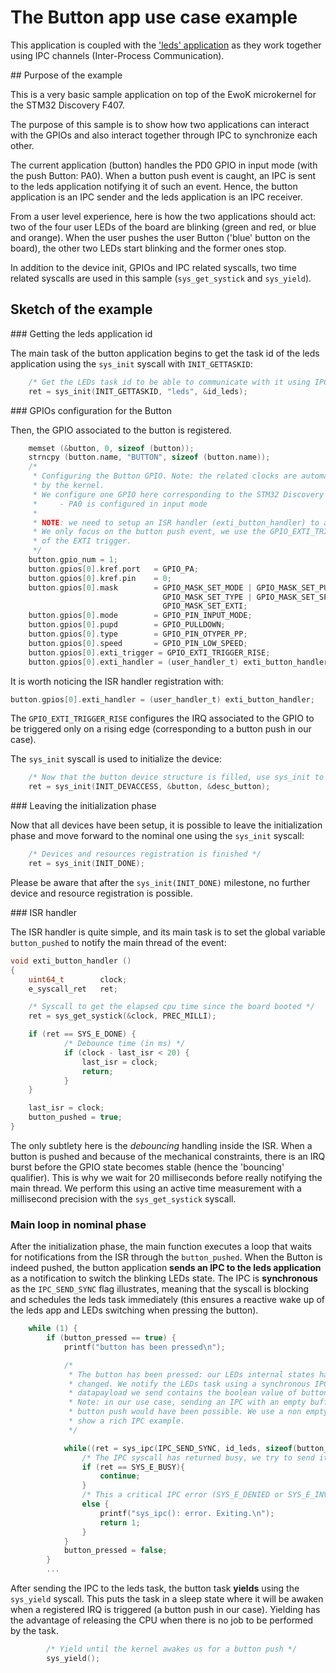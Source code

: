 # The Button app use case example

This application is coupled with the ['leds' application](../leds/README.md) as they work together using IPC channels
(Inter-Process Communication).

## Purpose of the example

This is a very basic sample application on top of the EwoK microkernel for the STM32 Discovery F407.

The purpose of this sample is to show how two applications can interact with the GPIOs and also interact
together through IPC to synchronize each other.

The current application (button) handles the PD0 GPIO in input mode (with the push Button: PA0). When
a button push event is caught, an IPC is sent to the leds application notifying it of such an event.
Hence, the button application is an IPC sender and the leds application is an IPC receiver.
 
From a user level experience, here is how the two applications should act: two of the four user LEDs
of the board are blinking (green and red, or blue and orange). When the user pushes the user Button
('blue' button on the board), the other two LEDs start blinking and the former ones stop.

In addition to the device init, GPIOs and IPC related syscalls, two time related syscalls are used in this
sample (`sys_get_systick` and `sys_yield`).

## Sketch of the example

### Getting the leds application id

The main task of the button application begins to get the task id of the leds application
using the `sys_init` syscall with `INIT_GETTASKID`:

```C
    /* Get the LEDs task id to be able to communicate with it using IPCs */
    ret = sys_init(INIT_GETTASKID, "leds", &id_leds);
```

### GPIOs configuration for the Button

Then, the GPIO associated to the button is registered.

```C
    memset (&button, 0, sizeof (button));
    strncpy (button.name, "BUTTON", sizeof (button.name));
    /*
     * Configuring the Button GPIO. Note: the related clocks are automatically set
     * by the kernel.
     * We configure one GPIO here corresponding to the STM32 Discovery F407 'blue' push button (B1):
     *     - PA0 is configured in input mode
     *
     * NOTE: we need to setup an ISR handler (exti_button_handler) to asynchronously capture the button events.
     * We only focus on the button push event, we use the GPIO_EXTI_TRIGGER_RISE configuration
     * of the EXTI trigger.
     */
    button.gpio_num = 1;
    button.gpios[0].kref.port   = GPIO_PA;
    button.gpios[0].kref.pin    = 0;
    button.gpios[0].mask        = GPIO_MASK_SET_MODE | GPIO_MASK_SET_PUPD |
                                  GPIO_MASK_SET_TYPE | GPIO_MASK_SET_SPEED |
                                  GPIO_MASK_SET_EXTI;
    button.gpios[0].mode        = GPIO_PIN_INPUT_MODE;
    button.gpios[0].pupd        = GPIO_PULLDOWN;
    button.gpios[0].type        = GPIO_PIN_OTYPER_PP;
    button.gpios[0].speed       = GPIO_PIN_LOW_SPEED;
    button.gpios[0].exti_trigger = GPIO_EXTI_TRIGGER_RISE;
    button.gpios[0].exti_handler = (user_handler_t) exti_button_handler;
```

It is worth noticing the ISR handler registration with:

```C
button.gpios[0].exti_handler = (user_handler_t) exti_button_handler;
```
The `GPIO_EXTI_TRIGGER_RISE` configures the IRQ associated to the GPIO to be triggered
only on a rising edge (corresponding to a button push in our case).

The `sys_init` syscall is used to initialize the device:

```C
    /* Now that the button device structure is filled, use sys_init to initialize it */
    ret = sys_init(INIT_DEVACCESS, &button, &desc_button);
```

### Leaving the initialization phase

Now that all devices have been setup, it is possible to leave the initialization phase and
move forward to the nominal one using the `sys_init` syscall:


```C
    /* Devices and resources registration is finished */
    ret = sys_init(INIT_DONE);
```

Please be aware that after the `sys_init(INIT_DONE)` milestone, no further device and resource 
registration is possible.

### ISR handler

The ISR handler is quite simple, and its main task is to set the global variable `button_pushed`
to notify the main thread of the event:

```C
void exti_button_handler ()
{
    uint64_t        clock;
    e_syscall_ret   ret;

    /* Syscall to get the elapsed cpu time since the board booted */
    ret = sys_get_systick(&clock, PREC_MILLI);

    if (ret == SYS_E_DONE) {
            /* Debounce time (in ms) */
            if (clock - last_isr < 20) {
                last_isr = clock;
                return;
            }
    }

    last_isr = clock;
    button_pushed = true;
}

```

The only subtlety here is the *debouncing* handling inside the ISR. When a button is pushed and because of
the mechanical constraints, there is an IRQ burst before the GPIO state becomes stable (hence the 'bouncing'
qualifier). This is why we wait for 20 milliseconds before really notifying the main thread. We perform this using
an active time measurement with a millisecond precision with the `sys_get_systick` syscall. 

### Main loop in nominal phase

After the initialization phase, the main function executes a loop that waits for notifications from the ISR
through the `button_pushed`. When the Button is indeed pushed, the button application **sends an IPC to the
leds application** as a notification to switch the blinking LEDs state. The IPC is **synchronous** as
the `IPC_SEND_SYNC` flag illustrates, meaning that the syscall is blocking and schedules the leds task immediately
(this ensures a reactive wake up of the leds app and LEDs switching when pressing the button).

```C
    while (1) {
        if (button_pressed == true) {
            printf("button has been pressed\n");

            /*
             * The button has been pressed: our LEDs internal states have
             * changed. We notify the LEDs task using a synchronous IPC. The
             * datapayload we send contains the boolean value of button_pressed.
             * Note: in our use case, sending an IPC with an empty buffer to notify a
             * button push would have been possible. We use a non empty payload only to
             * show a rich IPC example.
             */

            while((ret = sys_ipc(IPC_SEND_SYNC, id_leds, sizeof(button_pressed), (const char*) &button_pressed)) != SYS_E_DONE) {
                /* The IPC syscall has returned busy, we try to send it again */
                if (ret == SYS_E_BUSY){
                    continue;
                }
                /* This a critical IPC error (SYS_E_DENIED or SYS_E_INVAL) */
                else {
                    printf("sys_ipc(): error. Exiting.\n");
                    return 1;
                }
            }
            button_pressed = false;
        }
        ...
```

After sending the IPC to the leds task, the button task **yields** using the `sys_yield` syscall.
This puts the task in a sleep state where it will be awaken when a registered IRQ is triggered
(a button push in our case). Yielding has the advantage of releasing the CPU when there is no
job to be performed by the task.

```C
        /* Yield until the kernel awakes us for a button push */
        sys_yield();
```
